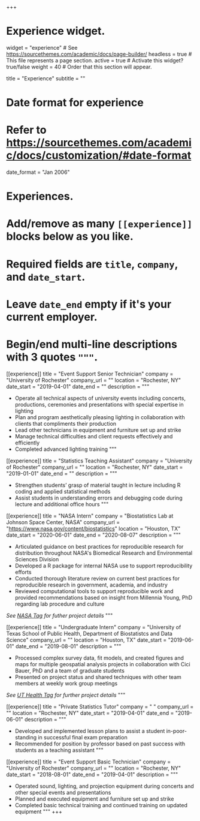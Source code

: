 +++
# Experience widget.
widget = "experience"  # See https://sourcethemes.com/academic/docs/page-builder/
headless = true  # This file represents a page section.
active = true  # Activate this widget? true/false
weight = 40  # Order that this section will appear.

title = "Experience"
subtitle = ""

# Date format for experience
#   Refer to https://sourcethemes.com/academic/docs/customization/#date-format
date_format = "Jan 2006"

# Experiences.
#   Add/remove as many `[[experience]]` blocks below as you like.
#   Required fields are `title`, `company`, and `date_start`.
#   Leave `date_end` empty if it's your current employer.
#   Begin/end multi-line descriptions with 3 quotes `"""`.

[[experience]]
  title = "Event Support Senior Technician"
  company = "University of Rochester"
  company_url = ""
  location = "Rochester, NY"
  date_start = "2019-04-01"
  date_end = ""
  description = """
  * Operate all technical aspects of university events including concerts, productions, ceremonies and presentations with special expertise in lighting
  * Plan and program aesthetically pleasing lighting in collaboration with clients that compliments their production 
  * Lead other technicians in equipment and furniture set up and strike
  * Manage technical difficulties and client requests effectively and efficiently
  * Completed advanced lighting training
  """

[[experience]]
  title = "Statistics Teaching Assistant"
  company = "University of Rochester"
  company_url = ""
  location = "Rochester, NY"
  date_start = "2019-01-01"
  date_end = ""
  description = """
  * Strengthen students’ grasp of material taught in lecture including R coding and applied statistical methods
  * Assist students in understanding errors and debugging code during lecture and additional office hours
  """

[[experience]]
  title = "NASA Intern"
  company = "Biostatistics Lab at Johnson Space Center, NASA"
  company_url = "https://www.nasa.gov/content/biostatistics"
  location = "Houston, TX"
  date_start = "2020-06-01"
  date_end = "2020-08-07"
  description = """
  * Articulated guidance on best practices for reproducible research for distribution throughout NASA's Biomedical Research and Environmental Sciences Division
  * Developed a R package for internal NASA use to support reproducibility efforts
  * Conducted thorough literature review on current best practices for reproducible research in government, academia, and industry
  * Reviewed computational tools to support reproducible work and provided recommendations based on insight from Millennia Young, PhD regarding lab procedure and culture
  
*See [NASA Tag](#projects) for futher project details*
  """

[[experience]]
  title = "Undergraduate Intern"
  company = "University of Texas School of Public Health, Department of Biostatistcs and Data Science"
  company_url = ""
  location = "Houston, TX"
  date_start = "2019-06-01"
  date_end = "2019-08-01"
  description = """
  * Processed complex survey data, fit models, and created figures and maps for multiple geospatial analysis projects in collaboration with Cici Bauer, PhD and a team of graduate students
  * Presented on project status and shared techniques with other team members at weekly work group meetings

*See [UT Health Tag](#projects) for further project details*
  """

[[experience]]
  title = "Private Statistics Tutor"
  company = " "
  company_url = ""
  location = "Rochester, NY"
  date_start = "2019-04-01"
  date_end = "2019-06-01"
  description = """
  * Developed and implemented lesson plans to assist a student in-poor-standing in successful final exam preparation
  * Recommended for position by professor based on past success with students as a teaching assistant
  """

[[experience]]
  title = "Event Support Basic Technician"
  company = "University of Rochester"
  company_url = ""
  location = "Rochester, NY"
  date_start = "2018-08-01"
  date_end = "2019-04-01"
  description = """
  * Operated sound, lighting, and projection equipment during concerts and other special events and presentations
  * Planned and executed equipment and furniture set up and strike
  * Completed basic technical training and continued training on updated equipment
  """
+++
